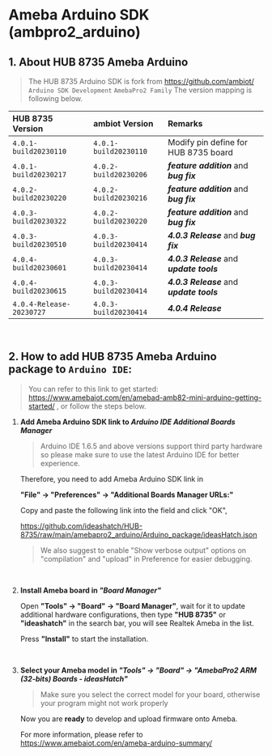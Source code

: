 # Ameba Arduino SDK (ambpro2_arduino)


## 1. About HUB 8735 Ameba Arduino

> The HUB 8735 Arduino SDK is fork from https://github.com/ambiot/ `Arduino SDK Development` `AmebaPro2 Family`
> The version mapping is following below.

|HUB 8735 Version      		| ambiot Version       |Remarks                         					|
|:--------------------------|:---------------------|:---------------------------------------------------|
|`4.0.1-build20230110` 		|`4.0.1-build20230110` | Modify pin define for HUB 8735 board 				|
|`4.0.1-build20230217` 		|`4.0.2-build20230206` | ***feature addition*** and ***bug fix***			| 
|`4.0.2-build20230220` 		|`4.0.2-build20230216` | ***feature addition*** and ***bug fix***			|
|`4.0.3-build20230322` 		|`4.0.2-build20230220` | ***feature addition*** and ***bug fix***			|
|`4.0.3-build20230510` 		|`4.0.3-build20230414` | ***4.0.3 Release***	and ***bug fix***    		|
|`4.0.4-build20230601` 		|`4.0.3-build20230414` | ***4.0.3 Release***	and ***update tools***		|
|`4.0.4-build20230615` 		|`4.0.3-build20230414` | ***4.0.3 Release***	and ***update tools***		|
|`4.0.4-Release-20230727` 	|`4.0.3-build20230414` | ***4.0.4 Release***								|
</br>

## 2. How to add HUB 8735 Ameba Arduino package to `Arduino IDE`:

> You can refer to this link to get started: https://www.amebaiot.com/en/amebad-amb82-mini-arduino-getting-started/
> , or follow the steps below.

1. **Add Ameba Arduino SDK link to *Arduino IDE Additional Boards Manager***

    > Arduino IDE 1.6.5 and above versions support third party hardware so please make sure to use the latest Arduino IDE for better experience.

    Therefore, you need to add Ameba Arduino SDK link in 
    
    **"File" -> "Preferences" -> "Additional Boards Manager URLs:"**

    Copy and paste the following link into the field and click "OK",

    https://github.com/ideashatch/HUB-8735/raw/main/amebapro2_arduino/Arduino_package/ideasHatch.json

    > We also suggest to enable "Show verbose output" options on "compilation" and "upload" in Preference for easier debugging.
    
    </br>

2. **Install Ameba board in *"Board Manager"***

    Open **"Tools" -> "Board" -> "Board Manager"**, wait for it to update additional hardware configurations, then type **"HUB 8735"** or **"ideashatch"** in the search bar, you will see Realtek Ameba in the list.

    Press **"Install"** to start the installation.
    
    </br>

3. **Select your Ameba model in *"Tools" -> "Board" -> "AmebaPro2 ARM (32-bits) Boards - ideasHatch"***

    > Make sure you select the correct model for your board, otherwise your program might not work properly 

    Now you are **ready** to develop and upload firmware onto Ameba.

    For more information, please refer to https://www.amebaiot.com/en/ameba-arduino-summary/
    
    </br>
